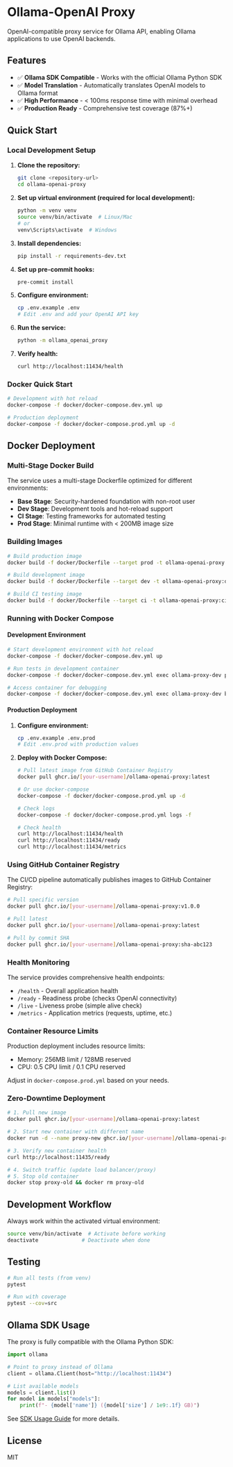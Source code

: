 # Ollama-OpenAI Proxy

OpenAI-compatible proxy service for Ollama API, enabling Ollama applications to use OpenAI backends.

## Features

- ✅ **Ollama SDK Compatible** - Works with the official Ollama Python SDK
- ✅ **Model Translation** - Automatically translates OpenAI models to Ollama format
- ✅ **High Performance** - < 100ms response time with minimal overhead
- ✅ **Production Ready** - Comprehensive test coverage (87%+)

## Quick Start

### Local Development Setup

1. **Clone the repository:**
   ```bash
   git clone <repository-url>
   cd ollama-openai-proxy
   ```

2. **Set up virtual environment (required for local development):**
   ```bash
   python -m venv venv
   source venv/bin/activate  # Linux/Mac
   # or
   venv\Scripts\activate  # Windows
   ```

3. **Install dependencies:**
   ```bash
   pip install -r requirements-dev.txt
   ```

4. **Set up pre-commit hooks:**
   ```bash
   pre-commit install
   ```

5. **Configure environment:**
   ```bash
   cp .env.example .env
   # Edit .env and add your OpenAI API key
   ```

6. **Run the service:**
   ```bash
   python -m ollama_openai_proxy
   ```

7. **Verify health:**
   ```bash
   curl http://localhost:11434/health
   ```

### Docker Quick Start

```bash
# Development with hot reload
docker-compose -f docker/docker-compose.dev.yml up

# Production deployment
docker-compose -f docker/docker-compose.prod.yml up -d
```

## Docker Deployment

### Multi-Stage Docker Build

The service uses a multi-stage Dockerfile optimized for different environments:

- **Base Stage**: Security-hardened foundation with non-root user
- **Dev Stage**: Development tools and hot-reload support
- **CI Stage**: Testing frameworks for automated testing
- **Prod Stage**: Minimal runtime with < 200MB image size

### Building Images

```bash
# Build production image
docker build -f docker/Dockerfile --target prod -t ollama-openai-proxy:latest .

# Build development image
docker build -f docker/Dockerfile --target dev -t ollama-openai-proxy:dev .

# Build CI testing image
docker build -f docker/Dockerfile --target ci -t ollama-openai-proxy:ci .
```

### Running with Docker Compose

#### Development Environment

```bash
# Start development environment with hot reload
docker-compose -f docker/docker-compose.dev.yml up

# Run tests in development container
docker-compose -f docker/docker-compose.dev.yml exec ollama-proxy-dev pytest

# Access container for debugging
docker-compose -f docker/docker-compose.dev.yml exec ollama-proxy-dev bash
```

#### Production Deployment

1. **Configure environment:**
   ```bash
   cp .env.example .env.prod
   # Edit .env.prod with production values
   ```

2. **Deploy with Docker Compose:**
   ```bash
   # Pull latest image from GitHub Container Registry
   docker pull ghcr.io/[your-username]/ollama-openai-proxy:latest

   # Or use docker-compose
   docker-compose -f docker/docker-compose.prod.yml up -d

   # Check logs
   docker-compose -f docker/docker-compose.prod.yml logs -f

   # Check health
   curl http://localhost:11434/health
   curl http://localhost:11434/ready
   curl http://localhost:11434/metrics
   ```

### Using GitHub Container Registry

The CI/CD pipeline automatically publishes images to GitHub Container Registry:

```bash
# Pull specific version
docker pull ghcr.io/[your-username]/ollama-openai-proxy:v1.0.0

# Pull latest
docker pull ghcr.io/[your-username]/ollama-openai-proxy:latest

# Pull by commit SHA
docker pull ghcr.io/[your-username]/ollama-openai-proxy:sha-abc123
```

### Health Monitoring

The service provides comprehensive health endpoints:

- `/health` - Overall application health
- `/ready` - Readiness probe (checks OpenAI connectivity)
- `/live` - Liveness probe (simple alive check)
- `/metrics` - Application metrics (requests, uptime, etc.)

### Container Resource Limits

Production deployment includes resource limits:
- Memory: 256MB limit / 128MB reserved
- CPU: 0.5 CPU limit / 0.1 CPU reserved

Adjust in `docker-compose.prod.yml` based on your needs.

### Zero-Downtime Deployment

```bash
# 1. Pull new image
docker pull ghcr.io/[your-username]/ollama-openai-proxy:latest

# 2. Start new container with different name
docker run -d --name proxy-new ghcr.io/[your-username]/ollama-openai-proxy:latest

# 3. Verify new container health
curl http://localhost:11435/ready

# 4. Switch traffic (update load balancer/proxy)
# 5. Stop old container
docker stop proxy-old && docker rm proxy-old
```

## Development Workflow

Always work within the activated virtual environment:
```bash
source venv/bin/activate  # Activate before working
deactivate              # Deactivate when done
```

## Testing

```bash
# Run all tests (from venv)
pytest

# Run with coverage
pytest --cov=src
```

## Ollama SDK Usage

The proxy is fully compatible with the Ollama Python SDK:

```python
import ollama

# Point to proxy instead of Ollama
client = ollama.Client(host="http://localhost:11434")

# List available models
models = client.list()
for model in models["models"]:
    print(f"- {model['name']} ({model['size'] / 1e9:.1f} GB)")
```

See [SDK Usage Guide](docs/sdk-usage.md) for more details.

## License

MIT